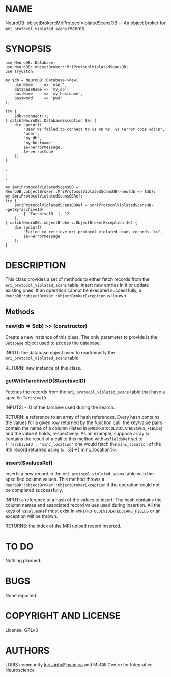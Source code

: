 # NAME

NeuroDB::objectBroker::MriProtocolViolatedScansOB -- An object broker for `mri_protocol_violated_scans` records

# SYNOPSIS

    use NeuroDB::Database;
    use NeuroDB::objectBroker::MriProtocolViolatedScansOB;
    use TryCatch;

    my $db = NeuroDB::Database->new(
        userName     => 'user',
        databaseName => 'my_db',
        hostName     => 'my_hostname',
        password     => 'pwd'
    );

    try {
        $db->connect();
    } catch(NeuroDB::DatabaseException $e) {
        die sprintf(
            "User %s failed to connect to %s on %s: %s (error code %d)\n",
            'user',
            'my_db',
            'my_hostname',
            $e->errorMessage,
            $e->errorCode
        );
    }

    .
    .
    .

    my $mriProtocolViolatedScansOB = NeuroDB::objectBroker::MriProtocolViolatedScansOB->new(db => $db);
    my $mriProtocolViolatedScansOBRef;
    try {
        $mriProtocolViolatedScansOBRef = $mriProtocolViolatedScansOB->getByTarchiveID(
            [ 'TarchiveID' ], 12
        );
    } catch(NeuroDB::objectBroker::ObjectBrokerException $e) {
        die sprintf(
            "Failed to retrieve mri_protocol_violated_scans records: %s",
            $e->errorMessage
        );
    }

# DESCRIPTION

This class provides a set of methods to either fetch records from the `mri_protocol_violated_scans`
table, insert new entries in it or update existing ones. If an operation cannot
be executed successfully, a `NeuroDB::objectBroker::ObjectBrokerException` is thrown.

## Methods

### new(db => $db) >> (constructor)

Create a new instance of this class. The only parameter to provide is the
`Database` object used to access the database.

INPUT: the database object used to read/modify the `mri_protocol_violated_scans` table.

RETURN: new instance of this class.

### getWithTarchiveID($tarchiveID)

Fetches the records from the `mri_protocol_violated_scans` table that have a specific `TarchiveID`.

INPUTS:
    - ID of the tarchive used during the search.

RETURN: a reference to an array of hash references. Every hash contains the values for a given
        row returned by the function call: the key/value pairs contain the name of a column
        (listed in `@MRIPROTOCOLVIOLATEDSCANS_FIELDS`) and the value it holds, respectively.
        As an example, suppose array `$r` contains the result of a call to this method with
        `@$fieldsRef` set to `('TarchiveID', 'minc_location'` one would fetch the `minc_location`
        of the 4th record returned using `$r-`\[3\]->{'minc\_location'}>.

### insert($valuesRef)

Inserts a new record in the `mri_protocol_violated_scans` table with the specified column values.
This method throws a `NeuroDB::objectBroker::ObjectBrokerException` if the operation
could not be completed successfully.

INPUT: a reference to a hash of the values to insert. The hash contains the column
       names and associated record values used during insertion. All the keys of
       `%$valuesRef` must exist in `@MRIPROTOCOLVIOLATEDSCANS_FIELDS` or an exception will be thrown.

RETURNS: the index of the MRI upload record inserted.

# TO DO

Nothing planned.

# BUGS

None reported.

# COPYRIGHT AND LICENSE

License: GPLv3

# AUTHORS

LORIS community <loris.info@mcin.ca> and McGill Centre for Integrative
Neuroscience
